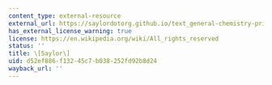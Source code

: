 ```yaml
---
content_type: external-resource
external_url: https://saylordotorg.github.io/text_general-chemistry-principles-patterns-and-applications-v1.0/s11-01-the-history-of-the-periodic-ta.html
has_external_license_warning: true
license: https://en.wikipedia.org/wiki/All_rights_reserved
status: ''
title: \[Saylor\]
uid: d52ef886-f132-45c7-b038-252fd92b8d24
wayback_url: ''
---
```

